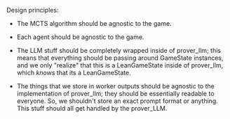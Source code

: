 Design principles:

-   The MCTS algorithm should be agnostic to the game.
-   Each agent should be agnostic to the game.
-   The LLM stuff should be completely wrapped inside of prover_llm;
    this means that everything should be passing around GameState
    instances, and we only "realize" that this is a LeanGameState
    inside of prover_llm, which _knows_ that its a LeanGameState.

-   The things that we store in worker outputs should be agnostic
    to the implementation of prover_llm; they should be essentially
    readable to everyone. So, we shouldn't store an exact prompt
    format or anything. This stuff should all get handled by the
    prover_LLM.

